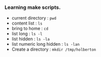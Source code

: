 ### Learning make scripts.
- current directory : `pwd`
- content list : `ls`
- bring to home : `cd`
- list long : `ls -l`
- list hidden : `ls -la`
- list numeric long hidden : `ls -lan`
- Create a directory : `mkdir /tmp/holberton`
